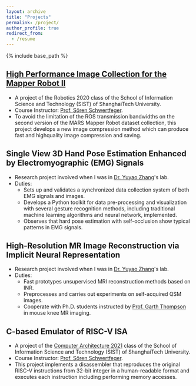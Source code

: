 ```yaml
---
layout: archive
title: "Projects"
permalink: /project/
author_profile: true
redirect_from:
  - /resume
---
```


{% include base_path %}

[High Performance Image Collection for the Mapper Robot II](https://robotics.shanghaitech.edu.cn/node/308)
-----
  * A project of the Robotics 2020 class of the School of Information Science and Technology (SIST) of ShanghaiTech University.
  * Course Instructor: [Prof. Sören Schwertfeger](https://robotics.shanghaitech.edu.cn/people/soeren).
  * To avoid the limitation of the ROS transmission bandwidths on the second version of the MARS Mapper Robot dataset collection, this project develops a new image compression method which can produce fast and highquality image compression and saving.

Single View 3D Hand Pose Estimation Enhanced by Electromyographic (EMG) Signals
---
  * Research project involved when I was in [Dr. Yuyao Zhang](https://sist.shanghaitech.edu.cn/sist_en/_t113/2020/0814/c7582a54827/page.htm)'s lab.
  * Duties:
    * Sets up and validates a synchronized data collection system of both EMG signals and images.
    * Develops a Python toolkit for data pre-processing and visualization with several gesture recognition methods, including traditional machine learning algorithms and neural network, implemented.
    * Observes that hard pose estimation with self-occlusion show typical patterns in EMG signals.

High-Resolution MR Image Reconstruction via Implicit Neural Representation
---
  * Research project involved when I was in [Dr. Yuyao Zhang](https://sist.shanghaitech.edu.cn/sist_en/_t113/2020/0814/c7582a54827/page.htm)'s lab.
  * Duties:
    * Fast prototypes unsupervised MRI reconstruction methods based on INR.
    * Preprocesses and carries out experiments on self-acquired QSM images.
    * Cooperate with Ph.D. students instructed by [Prof. Garth Thompson](https://ihuman.shanghaitech.edu.cn/Garth/main.htm) in mouse knee MR imaging.

C-based Emulator of RISC-V ISA
---
  * A project of the [Computer Architecture 2021](https://robotics.shanghaitech.edu.cn/courses/ca/21s/) class of the School of Information Science and Technology (SIST) of ShanghaiTech University.
  * Course Instructor: [Prof. Sören Schwertfeger](https://robotics.shanghaitech.edu.cn/people/soeren).
  * This project implements a disassembler that reproduces the original RISC-V instructions from 32-bit integer in a human-readable format and executes each instruction including performing memory accesses.
  
